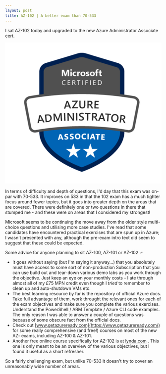 ```yaml
---
layout: post
title: AZ-102 | A better exam than 70-533
---
```

I sat AZ-102 today and upgraded to the new Azure Administrator Associate cert.

![Azure Administrator Associate](https://github.com/KenHendo/kenhendo.github.io/blob/master/images/AzureAdminBadge.png?raw=true)

In terms of difficulty and depth of questions, I'd day that this exam was on-par with 70-533.  It improves on 533 in that the 102 exam has a much tighter focus around fewer topics, but it goes into greater depth on the areas that are covered.  There were definitely one or two questions in there that stumped me - and these were on areas that I considered my strongest!

Microsoft seems to be continuing the move away from the older style multi-choice questions and utilising more case studies.  I've read that some candidates have encountered practical exercises that are spun up in Azure; I wasn't presented with any, although the pre-exam intro text did seem to suggest that these could be expected.

Some advice for anyone planning to sit AZ-100, AZ-101 or AZ-102 :-

* It goes without saying (but I'm saying it anyway...) that you absolutely must have access to some sort of non-production Subscription that you can use build out and tear-down various demo labs as you work through the objective. Just keep an eye on your monthly costs - I ate through almost all of my £75 MPN credit even though I *tried* to remember to clean up and auto-shutdown VMs etc.
* The best learning resource by far is the repository of official Azure docs.  Take full advantage of them, work throught the relevant ones for each of the exam objectives and make sure you complete the various exercises.  Understand the PowerShell / ARM Template / Azure CLI code examples.  The only reason I was able to answer a couple of questions was because of some obscure fact from the official docs.
* Check out [www.getazureready.com](https://www.getazureready.com/) for some really comprehensive (and free!) courses on most of the new AZ- exams, including AZ-100 & AZ-101.
* Another free online course specifically for AZ-102 is at [lynda.com](https://www.lynda.com/Azure-tutorials/Cert-Prep-Microsoft-Azure-Administrator-Certification-Transition-Exam-AZ-102/761948-2.html) . This one is only meant to be an overview of the various objectives, but I found it useful as a short refresher.

So a fairly challenging exam, but unlike 70-533 it doesn't try to cover an unreasonably wide number of areas.  